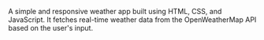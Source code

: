 A simple and responsive weather app built using HTML, CSS, and JavaScript. It fetches real-time weather data from the OpenWeatherMap API based on the user's input.
